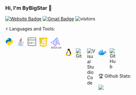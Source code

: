 ### Hi, I'm ByBigStar 👋
[![Website Badge](https://img.shields.io/badge/-Blog-9b5de5?style=flat&logo=Google-Chrome&logoColor=white&link=https://blog.csdn.net/qq_42718887)](https://blog.csdn.net/qq_42718887)
[![Gmail Badge](https://img.shields.io/badge/-Gmail-f15bb5?style=flat&logo=Gmail&logoColor=white&link=mailto:lsl1229840757@gmail.com
)](mailto:lsl1229840757@gmail.com)
![visitors](https://visitor-badge.glitch.me/badge?page_id=lsl1229840757&left_color=red&right_color=green)

⚡ Languages and Tools:

<img align="left" alt="Python" width="26px" src="./figs/Python.svg" style="padding-right:10px;" />

<img align="left" alt="Java" width="26px" src="./figs/java.svg" style="padding-right:10px;" />

<img align="left" alt="C_CPP" width="26px" src="./figs/c_and_cpp.svg" style="padding-right:10px;" />

<img align="left" alt="javascript" width="26px" src="./figs/javascript.svg" style="padding-right:10px;" />

<img align="left" alt="matlab" width="35px" src="./figs/matlab.png" style="padding-right:10px;" />
<br><br>

<img align="left" alt="Linux" width="26px" src="./figs/linux.svg" style="padding-right:10px;" />
<img align="left" alt="Git" width="26px" src="https://cdn.jsdelivr.net/gh/devicons/devicon/icons/git/git-original.svg" style="padding-right:10px;" />
<img align="left" alt="Visual Studio Code" width="26px" src="https://cdn.jsdelivr.net/gh/devicons/devicon/icons/vscode/vscode-original.svg" style="padding-right:10px;" />
<img align="left" alt="Docker" width="26px" src="./figs/docker.svg" style="padding-right:10px;" />
<img align="left" alt="GitHub" width="26px" src="https://user-images.githubusercontent.com/3369400/139447912-e0f43f33-6d9f-45f8-be46-2df5bbc91289.png" style="padding-right:10px;" />
<br>

<br><br>

🏆  Github Stats:

<img align="left" src="https://github-readme-stats.vercel.app/api?username=lsl1229840757&show_icons=true&icon_color=CE1D2D&text_color=718096&bg_color=ffffff&hide_title=true" />
